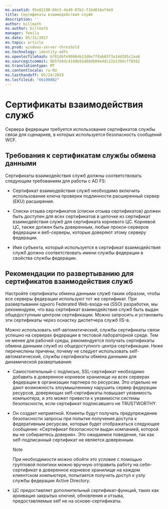```yaml
---
ms.assetid: 95e82190-68c5-4e40-87b1-f1bd816ef4e9
title: Сертификаты взаимодействия служб
description: ''
author: billmath
ms.author: billmath
manager: femila
ms.date: 05/31/2017
ms.topic: article
ms.prod: windows-server-threshold
ms.technology: identity-adfs
ms.openlocfilehash: b781d6fe99864b13d6e7f8ab65f3a14d205c2aa6
ms.sourcegitcommit: 0b5fd4dc4148b92480db04e4dc22e139dcff8582
ms.translationtype: MT
ms.contentlocale: ru-RU
ms.lasthandoff: 05/24/2019
ms.locfileid: "66190802"
---
```

# <a name="service-communications-certificates"></a>Сертификаты взаимодействия служб

Сервера федерации требуется использование сертификатов службы связи для сценариев, в которых используется безопасность сообщений WCF.  
  
## <a name="service-communication-certificate-requirements"></a>Требования к сертификатам службы обмена данными  
Сертификаты взаимодействия служб должны соответствовать следующим требованиям для работы с AD FS:  
  
-   Сертификат взаимодействия служб необходимо включить использование ключа проверки подлинности расширенный сервер \(EKU\) расширения.  
  
-   Списки отзыва сертификатов \(списки отзыва сертификатов\) должен быть доступен для всех сертификатов в цепочке из сертификат взаимодействия служб для сертификата корневого ЦС. Корневой ЦС, также должен быть доверенным, любые прокси-серверов федерации и веб-серверы, которые доверяют этому серверу федерации.  
  
-   Имя субъекта, который используется в сертификат взаимодействия служб должно соответствовать имени службы федерации в свойства службы федерации.  
  
## <a name="deployment-considerations-for-service-communication-certificates"></a>Рекомендации по развертыванию для сертификатов взаимодействия служб  
Настройте сертификаты обмена данными служб таким образом, чтобы все серверы федерации используют тот же сертификат. При развертывании одного Federated Web\-входа\-на \(SSO\) разработки, мы рекомендуем, что ваш сертификат взаимодействия служб быть выдан общедоступным центром сертификации. Можно запросить и установить эти сертификаты через оснастку диспетчера служб IIS\-в.  
  
Можно использовать self\-автоматический, службы сертификаты связи успешно на серверах федерации в тестовой лабораторной среде. Тем не менее для рабочей среды, рекомендуется получать сертификаты обмена данными служб из общедоступного центра сертификации. Ниже перечислены причины, почему не следует использовать self\-автоматический, службы сертификаты обмена данными для динамической развертывания:  
  
-   Самостоятельный\-с подписью, SSL-сертификат необходимо добавить в доверенное корневое хранилище на всех серверах федерации в организации партнера по ресурсам. Это отдельно не дают возможность злоумышленнику нарушить сервер федерации ресурсов, доверяющих self\-сертификаты повышает уязвимость компьютера, и это может привести к уязвимости системы безопасности, если сертификат подписавшего не TRUSTWORTHY.  
  
-   Он создает неприятной. Клиенты будут получать предупреждение безопасности запросы при попытке получения доступа к федеративным ресурсам, которые будет отображаться следующее сообщение: «Сертификат безопасности выдан компанией, которой вы не собираетесь доверия». Это ожидаемое поведение, так как self\-подписанный сертификат не является доверенным.  
  
    > [!NOTE]  
    > При необходимости можно обойти это условие с помощью групповой политики можно вручную отправить работу на себя\-сертификат в доверенное корневое хранилище на каждом клиентском компьютере, попытается получить доступ к узлу службы федерации Active Directory.  
  
-   ЦС предоставляет дополнительный сертификат\-функций, таких как архивация закрытых ключей, обновления и отзыва, предоставляемые self не на основе\-сертификаты.  
  

